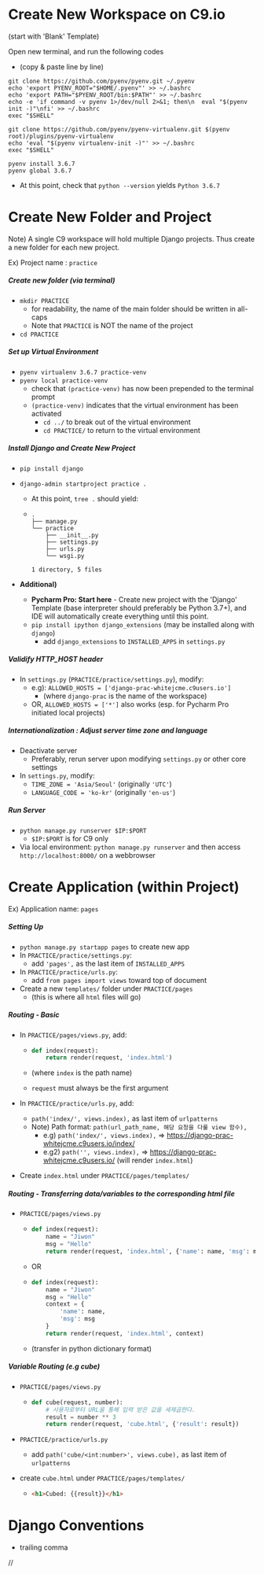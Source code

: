 



# Create New Workspace on C9.io

(start with 'Blank' Template)

Open new terminal, and run the following codes 

- (copy & paste line by line)

```shell
git clone https://github.com/pyenv/pyenv.git ~/.pyenv
echo 'export PYENV_ROOT="$HOME/.pyenv"' >> ~/.bashrc
echo 'export PATH="$PYENV_ROOT/bin:$PATH"' >> ~/.bashrc
echo -e 'if command -v pyenv 1>/dev/null 2>&1; then\n  eval "$(pyenv init -)"\nfi' >> ~/.bashrc
exec "$SHELL"
```

```shell
git clone https://github.com/pyenv/pyenv-virtualenv.git $(pyenv root)/plugins/pyenv-virtualenv
echo 'eval "$(pyenv virtualenv-init -)"' >> ~/.bashrc
exec "$SHELL"
```

```shell
pyenv install 3.6.7
pyenv global 3.6.7
```

- At this point, check that `python --version` yields `Python 3.6.7`



# Create New Folder and Project

Note) A single C9 workspace will hold multiple Django projects. Thus create a new folder for each new project.

Ex) Project name : `practice`

##### Create new folder (via terminal)

- `mkdir PRACTICE`
  - for readability, the name of the main folder should be written in all-caps
  - Note that `PRACTICE` is NOT the name of the project
- `cd PRACTICE`

##### Set up Virtual Environment

- `pyenv virtualenv 3.6.7 practice-venv`
- `pyenv local practice-venv`
  - check that `(practice-venv)` has now been prepended to the terminal prompt
  - `(practice-venv)` indicates that the virtual environment has been activated
    - `cd ../` to break out of the virtual environment
    - `cd PRACTICE/` to return to the virtual environment

##### Install Django and Create New Project

- `pip install django`

- `django-admin startproject practice .`

  - At this point, `tree .` should yield:

  - ```
    .
    ├── manage.py
    └── practice
        ├── __init__.py
        ├── settings.py
        ├── urls.py
        └── wsgi.py
    
    1 directory, 5 files
    ```

- **Additional)** 

  - **Pycharm Pro: Start here** - Create new project with the 'Django' Template (base interpreter should preferably be Python 3.7+), and IDE will automatically create everything until this point.
  - `pip install ipython django_extensions`  (may be installed along with `django`)
    - add `django_extensions` to  `INSTALLED_APPS` in `settings.py`

##### Validify HTTP_HOST header

- In `settings.py` (`PRACTICE/practice/settings.py`), modify:
  - e.g): `ALLOWED_HOSTS = ['django-prac-whitejcme.c9users.io']`
      - (where `django-prac` is the name of the workspace)
  - OR, `ALLOWED_HOSTS = ['*']` also works (esp. for Pycharm Pro initiated local projects)

##### Internationalization : Adjust server time zone and language

- Deactivate server
  - Preferably, rerun server upon modifying `settings.py` or other core settings
- In `settings.py`, modify:
  - `TIME_ZONE = 'Asia/Seoul'`   (originally `'UTC'`)
  - `LANGUAGE_CODE = 'ko-kr'`  (originally `'en-us'`)

##### Run Server

- `python manage.py runserver $IP:$PORT`
  - `$IP:$PORT` is for C9 only
- Via local environment: `python manage.py runserver` and then access `http://localhost:8000/` on a webbrowser



# Create Application (within Project)

Ex) Application name: `pages`

##### Setting Up

- `python manage.py startapp pages` to create new app
- In `PRACTICE/practice/settings.py`:
  - add `'pages',` as the last item of `INSTALLED_APPS`
- In `PRACTICE/practice/urls.py`:
  - add `from pages import views` toward top of document
- Create a new `templates/` folder under `PRACTICE/pages` 
  - (this is where all `html` files will go)

##### Routing - Basic

- In `PRACTICE/pages/views.py`, add:

  - ```python
    def index(request):
        return render(request, 'index.html')
    ```

  - (where `index` is the path name)

  - `request` must always be the first argument

- In `PRACTICE/practice/urls.py`, add:

  - `path('index/', views.index),` as last item of `urlpatterns`
  - Note) Path format: `path(url_path_name, 해당 요청을 다룰 view 함수),`
    - e.g) `path('index/', views.index),`  => https://django-prac-whitejcme.c9users.io/index/
    - e.g2) `path('', views.index),` =>  https://django-prac-whitejcme.c9users.io/ (will render `index.html`)

- Create `index.html` under `PRACTICE/pages/templates/`

##### Routing - Transferring data/variables to the corresponding html file

- `PRACTICE/pages/views.py`

  - ```python
    def index(request):
        name = "Jiwon"
        msg = "Hello"
        return render(request, 'index.html', {'name': name, 'msg': msg})
    ```

  - OR

  - ```python
    def index(request):
        name = "Jiwon"
        msg = "Hello"
        context = {
            'name': name,
            'msg': msg
        }
        return render(request, 'index.html', context)
    ```

  - (transfer in python dictionary format)

##### Variable Routing (e.g cube)

- `PRACTICE/pages/views.py`

  - ```python
    def cube(request, number):
        # 사용자로부터 URL을 통해 입력 받은 값을 세제곱한다.
        result = number ** 3
        return render(request, 'cube.html', {'result': result})
    ```

- `PRACTICE/practice/urls.py`

  - add `path('cube/<int:number>', views.cube),` as last item of `urlpatterns`

- create `cube.html` under `PRACTICE/pages/templates/` 

  - ```html
    <h1>Cubed: {{result}}</h1>
    ```







# Django Conventions

- trailing comma















//